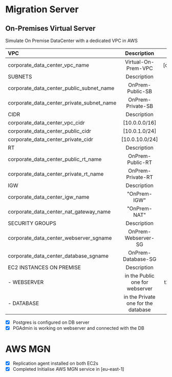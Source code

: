 # Migration Server

## On-Premises Virtual Server
Simulate On Premise DataCenter with a dedicated VPC in AWS

| VPC | Description | Type |
| :--- | :---: | :---: |
| corporate_data_center_vpc_name | Virtual-On-Prem-VPC | [dedicated] |
| SUBNETS | Description | Type |
| corporate_data_center_public_subnet_name | OnPrem-Public-SB | Public |
| corporate_data_center_private_subnet_name | OnPrem-Private-SB | Private |
| CIDR | Description | Type |
| corporate_data_center_vpc_cidr | [10.0.0.0/16] | VPC |
| corporate_data_center_public_cidr | [10.0.1.0/24] | Public |
| corporate_data_center_private_cidr | [10.0.10.0/24] | Private |
| RT | Description | Type |
| corporate_data_center_public_rt_name | OnPrem-Public-RT | Public |
| corporate_data_center_private_rt_name | OnPrem-Private-RT | Private |
| IGW | Description | Type |
| corporate_data_center_igw_name | "OnPrem-IGW" | IGW |
| corporate_data_center_nat_gateway_name | "OnPrem-NAT" | NAT |
| SECURITY GROUPS | Description | Type |
| corporate_data_center_webserver_sgname | OnPrem-Webserver-SG | Public |
| corporate_data_center_database_sgname | OnPrem-Database-SG | Private |
| EC2 INSTANCES ON PREMISE| Description | Type |
| - WEBSERVER | in the Public one for webserver | t2.medium |  
| - DATABASE | in the Private one for the database |m5.large |

- [x] Postgres is configured on DB server
- [x] PGAdmin is working on webserver and connected with the DB
# AWS MGN
- [x] Replication agent installed on both EC2s
- [x] Completed Initialise AWS MGN service in [eu-east-1]